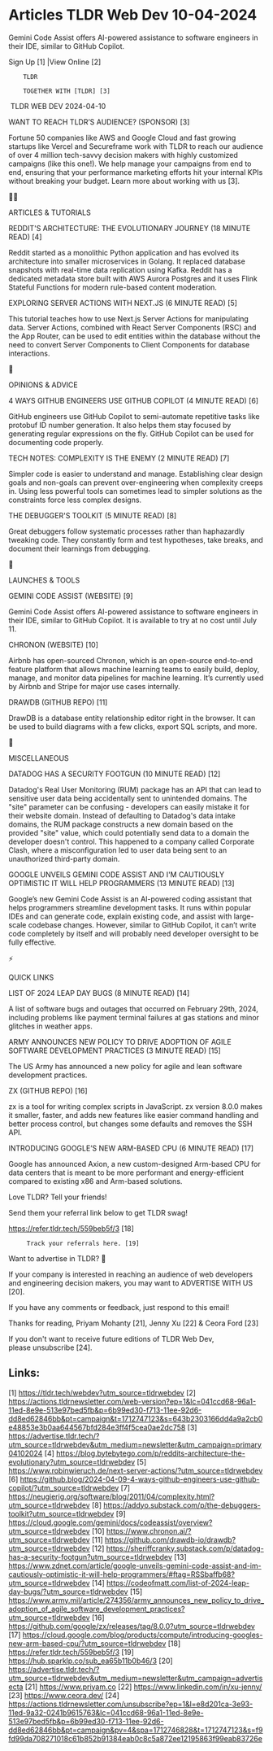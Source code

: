 # Articles TLDR Web Dev 10-04-2024

Gemini Code Assist offers AI-powered assistance to software engineers
in their IDE, similar to GitHub Copilot.  

 Sign Up [1] |View Online [2] 

		TLDR 

		TOGETHER WITH [TLDR] [3]

 TLDR WEB DEV 2024-04-10

 WANT TO REACH TLDR’S AUDIENCE? (SPONSOR) [3] 

 Fortune 50 companies like AWS and Google Cloud and fast growing
startups like Vercel and Secureframe work with TLDR to reach our
audience of over 4 million tech-savvy decision makers with highly
customized campaigns (like this one!).
We help manage your campaigns from end to end, ensuring that your
performance marketing efforts hit your internal KPIs without
breaking your budget. Learn more about working with us [3].

🧑‍💻 

ARTICLES & TUTORIALS

 REDDIT'S ARCHITECTURE: THE EVOLUTIONARY JOURNEY (18 MINUTE READ) [4] 

 Reddit started as a monolithic Python application and has evolved its
architecture into smaller microservices in Golang. It replaced
database snapshots with real-time data replication using Kafka. Reddit
has a dedicated metadata store built with AWS Aurora Postgres and it
uses Flink Stateful Functions for modern rule-based content
moderation. 

 EXPLORING SERVER ACTIONS WITH NEXT.JS (6 MINUTE READ) [5] 

 This tutorial teaches how to use Next.js Server Actions for
manipulating data. Server Actions, combined with React Server
Components (RSC) and the App Router, can be used to edit entities
within the database without the need to convert Server Components to
Client Components for database interactions. 

🧠 

OPINIONS & ADVICE

 4 WAYS GITHUB ENGINEERS USE GITHUB COPILOT (4 MINUTE READ) [6] 

 GitHub engineers use GitHub Copilot to semi-automate repetitive tasks
like protobuf ID number generation. It also helps them stay focused by
generating regular expressions on the fly. GitHub Copilot can be used
for documenting code properly. 

 TECH NOTES: COMPLEXITY IS THE ENEMY (2 MINUTE READ) [7] 

 Simpler code is easier to understand and manage. Establishing clear
design goals and non-goals can prevent over-engineering when
complexity creeps in. Using less powerful tools can sometimes lead to
simpler solutions as the constraints force less complex designs. 

 THE DEBUGGER'S TOOLKIT (5 MINUTE READ) [8] 

 Great debuggers follow systematic processes rather than haphazardly
tweaking code. They constantly form and test hypotheses, take breaks,
and document their learnings from debugging. 

🚀 

LAUNCHES & TOOLS

 GEMINI CODE ASSIST (WEBSITE) [9] 

 Gemini Code Assist offers AI-powered assistance to software engineers
in their IDE, similar to GitHub Copilot. It is available to try at no
cost until July 11. 

 CHRONON (WEBSITE) [10] 

 Airbnb has open-sourced Chronon, which is an open-source end-to-end
feature platform that allows machine learning teams to easily build,
deploy, manage, and monitor data pipelines for machine learning.
It’s currently used by Airbnb and Stripe for major use cases
internally. 

 DRAWDB (GITHUB REPO) [11] 

 DrawDB is a database entity relationship editor right in the browser.
It can be used to build diagrams with a few clicks, export SQL
scripts, and more. 

🎁 

MISCELLANEOUS

 DATADOG HAS A SECURITY FOOTGUN (10 MINUTE READ) [12] 

 Datadog's Real User Monitoring (RUM) package has an API that can lead
to sensitive user data being accidentally sent to unintended domains.
The "site" parameter can be confusing - developers can easily mistake
it for their website domain. Instead of defaulting to Datadog's data
intake domains, the RUM package constructs a new domain based on the
provided "site" value, which could potentially send data to a domain
the developer doesn't control. This happened to a company called
Corporate Clash, where a misconfiguration led to user data being sent
to an unauthorized third-party domain. 

 GOOGLE UNVEILS GEMINI CODE ASSIST AND I'M CAUTIOUSLY OPTIMISTIC IT
WILL HELP PROGRAMMERS (13 MINUTE READ) [13] 

 Google’s new Gemini Code Assist is an AI-powered coding assistant
that helps programmers streamline development tasks. It runs within
popular IDEs and can generate code, explain existing code, and assist
with large-scale codebase changes. However, similar to GitHub Copilot,
it can’t write code completely by itself and will probably need
developer oversight to be fully effective. 

⚡ 

QUICK LINKS

 LIST OF 2024 LEAP DAY BUGS (8 MINUTE READ) [14] 

 A list of software bugs and outages that occurred on February 29th,
2024, including problems like payment terminal failures at gas
stations and minor glitches in weather apps. 

 ARMY ANNOUNCES NEW POLICY TO DRIVE ADOPTION OF AGILE SOFTWARE
DEVELOPMENT PRACTICES (3 MINUTE READ) [15] 

 The US Army has announced a new policy for agile and lean software
development practices. 

 ZX (GITHUB REPO) [16] 

 zx is a tool for writing complex scripts in JavaScript. zx version
8.0.0 makes it smaller, faster, and adds new features like easier
command handling and better process control, but changes some defaults
and removes the SSH API. 

 INTRODUCING GOOGLE’S NEW ARM-BASED CPU (6 MINUTE READ) [17] 

 Google has announced Axion, a new custom-designed Arm-based CPU for
data centers that is meant to be more performant and energy-efficient
compared to existing x86 and Arm-based solutions. 

Love TLDR? Tell your friends!

 Send them your referral link below to get TLDR swag! 

 https://refer.tldr.tech/559beb5f/3 [18] 

		 Track your referrals here. [19] 

Want to advertise in TLDR? 📰

 If your company is interested in reaching an audience of web
developers and engineering decision makers, you may want to ADVERTISE
WITH US [20]. 

 If you have any comments or feedback, just respond to this email! 

Thanks for reading, 
Priyam Mohanty [21], Jenny Xu [22] & Ceora Ford [23] 

If you don't want to receive future editions of TLDR Web Dev,
please unsubscribe [24]. 

 

Links:
------
[1] https://tldr.tech/webdev?utm_source=tldrwebdev
[2] https://actions.tldrnewsletter.com/web-version?ep=1&lc=041ccd68-96a1-11ed-8e9e-513e97bed5fb&p=6b99ed30-f713-11ee-92d6-dd8ed62846bb&pt=campaign&t=1712747123&s=643b2303166dd4a9a2cb0e48853e3b0aa644567bfd284e3ff4f5cea0ae2dc758
[3] https://advertise.tldr.tech/?utm_source=tldrwebdev&utm_medium=newsletter&utm_campaign=primary04102024
[4] https://blog.bytebytego.com/p/reddits-architecture-the-evolutionary?utm_source=tldrwebdev
[5] https://www.robinwieruch.de/next-server-actions/?utm_source=tldrwebdev
[6] https://github.blog/2024-04-09-4-ways-github-engineers-use-github-copilot/?utm_source=tldrwebdev
[7] https://neugierig.org/software/blog/2011/04/complexity.html?utm_source=tldrwebdev
[8] https://addyo.substack.com/p/the-debuggers-toolkit?utm_source=tldrwebdev
[9] https://cloud.google.com/gemini/docs/codeassist/overview?utm_source=tldrwebdev
[10] https://www.chronon.ai/?utm_source=tldrwebdev
[11] https://github.com/drawdb-io/drawdb?utm_source=tldrwebdev
[12] https://sheriffcranky.substack.com/p/datadog-has-a-security-footgun?utm_source=tldrwebdev
[13] https://www.zdnet.com/article/google-unveils-gemini-code-assist-and-im-cautiously-optimistic-it-will-help-programmers/#ftag=RSSbaffb68?utm_source=tldrwebdev
[14] https://codeofmatt.com/list-of-2024-leap-day-bugs/?utm_source=tldrwebdev
[15] https://www.army.mil/article/274356/army_announces_new_policy_to_drive_adoption_of_agile_software_development_practices?utm_source=tldrwebdev
[16] https://github.com/google/zx/releases/tag/8.0.0?utm_source=tldrwebdev
[17] https://cloud.google.com/blog/products/compute/introducing-googles-new-arm-based-cpu/?utm_source=tldrwebdev
[18] https://refer.tldr.tech/559beb5f/3
[19] https://hub.sparklp.co/sub_ea65b11b0b46/3
[20] https://advertise.tldr.tech/?utm_source=tldrwebdev&utm_medium=newsletter&utm_campaign=advertisecta
[21] https://www.priyam.co
[22] https://www.linkedin.com/in/xu-jenny/
[23] https://www.ceora.dev/
[24] https://actions.tldrnewsletter.com/unsubscribe?ep=1&l=e8d201ca-3e93-11ed-9a32-0241b9615763&lc=041ccd68-96a1-11ed-8e9e-513e97bed5fb&p=6b99ed30-f713-11ee-92d6-dd8ed62846bb&pt=campaign&pv=4&spa=1712746828&t=1712747123&s=f9fd99da708271018c61b852b91384eab0c8c5a872ee12195863f99eab83726e